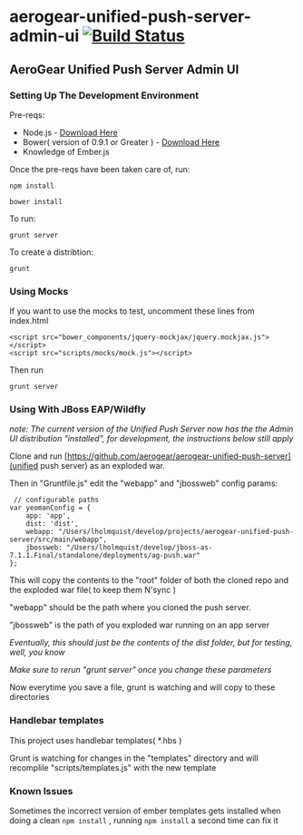 # aerogear-unified-push-server-admin-ui [![Build Status](https://travis-ci.org/aerogear/aerogear-unified-push-server-admin-ui.png)](https://travis-ci.org/aerogear/aerogear-unified-push-server-admin-ui)

## AeroGear Unified Push Server Admin UI

### Setting Up The Development Environment

Pre-reqs:

* Node.js - [Download Here](http://nodejs.org/)
* Bower( version of 0.9.1 or Greater ) - [Download Here](http://bower.io/)
* Knowledge of Ember.js

Once the pre-reqs have been taken care of, run:

    npm install

    bower install

To run:

    grunt server

To create a distribtion:

    grunt


### Using Mocks

If you want to use the mocks to test,  uncomment these lines from index.html

    <script src="bower_components/jquery-mockjax/jquery.mockjax.js"></script>
    <script src="scripts/mocks/mock.js"></script>

Then run

    grunt server


### Using With JBoss EAP/Wildfly

_note:  The current version of the Unified Push Server now has the the Admin UI distribution "installed",  for development, the instructions below still apply_

Clone and run [https://github.com/aerogear/aerogear-unified-push-server](unified push server) as an exploded war.

Then in "Gruntfile.js" edit the "webapp" and "jbossweb" config params:

     // configurable paths
    var yeomanConfig = {
        app: 'app',
        dist: 'dist',
        webapp: "/Users/lholmquist/develop/projects/aerogear-unified-push-server/src/main/webapp",
        jbossweb: "/Users/lholmquist/develop/jboss-as-7.1.1.Final/standalone/deployments/ag-push.war"
    };

This will copy the contents to the "root" folder of both the cloned repo and the exploded war file( to keep them N'sync )

"webapp" should be the path where you cloned the push server.

"jbossweb" is the path of you exploded war running on an app server

_Eventually, this should just be the contents of the dist folder,   but for testing, well, you know_

_Make sure to rerun "grunt server" once you change these parameters_

Now everytime you save a file, grunt is watching and will copy to these directories

### Handlebar templates

This project uses handlebar templates( *.hbs )

Grunt is watching for changes in the "templates" directory and will recomplile "scripts/templates.js" with the new template

### Known Issues

Sometimes the incorrect version of ember templates gets installed when doing a clean `npm install` , running `npm install` a second time can fix it

